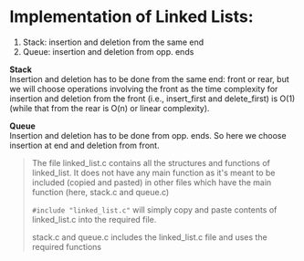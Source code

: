 # Implementation of Linked Lists:
1. Stack: insertion and deletion from the same end
2. Queue: insertion and deletion from opp. ends

**Stack**  
Insertion and deletion has to be done from the same end: front or rear, but we will choose operations involving the front as the time complexity for insertion and deletion from the front (i.e., insert_first and delete_first) is O(1) (while that from the rear is O(n) or linear complexity).

**Queue**  
Insertion and deletion has to be done from opp. ends. So here we choose insertion at end and deletion from front.

> The file linked_list.c contains all the structures and functions of linked_list. It does not have any main function as it's meant to be included (copied and pasted) in other files which have the main function (here, stack.c and queue.c)
>
> `#include "linked_list.c"` will simply copy and paste contents of linked_list.c into the required file.
>
> stack.c and queue.c includes the linked_list.c file and uses the required functions

